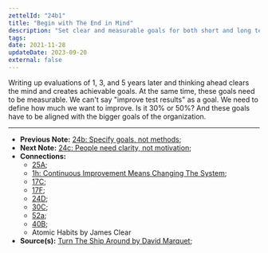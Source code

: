 ```yaml
---
zettelId: "24b1"
title: "Begin with The End in Mind"
description: "Set clear and measurable goals for both short and long term"
tags:
date: 2021-11-28
updateDate: 2023-09-20
external: false
---
```


Writing up evaluations of 1, 3, and 5 years later and thinking ahead clears the mind and creates achievable goals. At the same time, these goals need to be measurable. We can't say "improve test results" as a goal. We need to define how much we want to improve. Is it 30% or 50%? And these goals have to be aligned with the bigger goals of the organization.

---

- **Previous Note:** [24b: Specify goals, not methods](/notes/24b/);
- **Next Note:** [24c: People need clarity, not motivation](/notes/24c/);
- **Connections:**
  - [25A](/notes/25a/);
  - [1h: Continuous Improvement Means Changing The System](/notes/1h/);
  - [17C](/notes/17c/);
  - [17F](/notes/17f/);
  - [24D](/notes/24d/);
  - [30C](/notes/30c/);
  - [52a](/notes/52a/);
  - [40B](/notes/40b/);
  - Atomic Habits by James Clear
- **Source(s):** [Turn The Ship Around by David Marquet](/turn-the-ship-around-summary-book-chapter-notes/);

